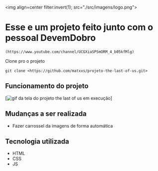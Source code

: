 <img align=center filter:invert(1); src="./src/imagens/logo.png">

# Esse e um projeto feito junto com o pessoal DevemDobro
```
(https://www.youtube.com/channel/UCGXiaSPSmORM_4_b05kfMlg)
```

Clone pro o projeto
```
git clone <https://github.com/matxxs/projeto-the-last-of-us.git>
```
## Funcionamento do projeto 
[<img src="./the%20last%20of%20uf.gif" alt="gif da tela do projeto the last of us em execução ">]

## Mudanças a ser realizada 

- Fazer carrossel da imagens de forma automática 

## Tecnologia utilizada 

- HTML
- CSS
- JS





